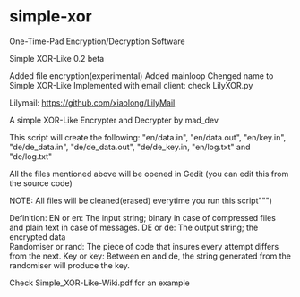 simple-xor
==========

One-Time-Pad Encryption/Decryption Software

Simple XOR-Like 0.2 beta

Added file encryption(experimental)
Added mainloop 
Chenged name to Simple XOR-Like 
Implemented with email client: check LilyXOR.py

Lilymail: https://github.com/xiaolong/LilyMail

A simple XOR-Like Encrypter and Decrypter by mad_dev

This script will create the following:
"en/data.in", "en/data.out", "en/key.in", "de/de_data.in", "de/de_data.out", 
"de/de_key.in, "en/log.txt" and "de/log.txt"

All the files mentioned above will be opened in Gedit
(you can edit this from the source code)

NOTE: All files will be cleaned(erased) everytime you run this script""")


Definition:
EN or en:
The input string; binary in case of
compressed files and plain text in case of messages.
DE or de:
The output string; the encrypted data	
Randomiser or rand:
The piece of code that insures every attempt
differs from the next.
Key or key:
Between en and de, the string generated from
the randomiser will produce the key.
	

Check Simple_XOR-Like-Wiki.pdf for an example
